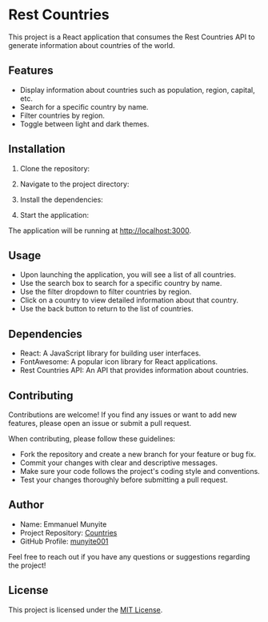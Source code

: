 # Rest Countries

This project is a React application that consumes the Rest Countries API to generate information about countries of the world.

## Features

- Display information about countries such as population, region, capital, etc.
- Search for a specific country by name.
- Filter countries by region.
- Toggle between light and dark themes.

## Installation

1. Clone the repository:


2. Navigate to the project directory:


3. Install the dependencies:


4. Start the application:


The application will be running at [http://localhost:3000](http://localhost:3000).

## Usage

- Upon launching the application, you will see a list of all countries.
- Use the search box to search for a specific country by name.
- Use the filter dropdown to filter countries by region.
- Click on a country to view detailed information about that country.
- Use the back button to return to the list of countries.

## Dependencies

- React: A JavaScript library for building user interfaces.
- FontAwesome: A popular icon library for React applications.
- Rest Countries API: An API that provides information about countries.

## Contributing

Contributions are welcome! If you find any issues or want to add new features, please open an issue or submit a pull request.

When contributing, please follow these guidelines:
- Fork the repository and create a new branch for your feature or bug fix.
- Commit your changes with clear and descriptive messages.
- Make sure your code follows the project's coding style and conventions.
- Test your changes thoroughly before submitting a pull request.


## Author

- Name: Emmanuel Munyite
- Project Repository: [Countries](https://github.com/munyite001/Countries)
- GitHub Profile: [munyite001](https://github.com/munyite001)

Feel free to reach out if you have any questions or suggestions regarding the project!

## License

This project is licensed under the [MIT License](LICENSE).
